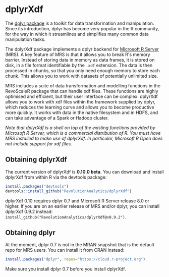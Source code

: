 # dplyrXdf

The [dplyr package](https://cran.r-project.org/package=dplyr) is a toolkit for data transformation and manipulation. Since its introduction, dplyr has become very popular in the R community, for the way in which it streamlines and simplifies many common data manipulation tasks.

The dplyrXdf package implements a dplyr backend for [Microsoft R Server](https://www.microsoft.com/en-au/cloud-platform/r-server) (MRS). A key feature of MRS is that it allows you to break R's memory barrier. Instead of storing data in memory as data frames, it is stored on disk, in a file format identifiable by the `.xdf` extension. The data is then processed in chunks, so that you only need enough memory to store each chunk. This allows you to work with datasets of potentially unlimited size.

MRS includes a suite of data transformation and modelling functions in the RevoScaleR package that can handle xdf files. These functions are highly optimised and efficient, but their user interface can be complex. dplyrXdf allows you to work with xdf files within the framework supplied by dplyr, which reduces the learning curve and allows you to become productive more quickly. It works with data in the native filesystem and in HDFS, and can take advantage of a Spark or Hadoop cluster.

_Note that dplyrXdf is a shell on top of the existing functions provided by Microsoft R Server, which is a commercial distribution of R. You must have MRS installed to make use of dplyrXdf. In particular, Microsoft R Open does not include support for xdf files._

## Obtaining dplyrXdf

The current version of dplyrXdf is **0.10.0 beta**. You can download and install dplyrXdf from within R via the devtools package:

```r
install.packages("devtools")
devtools::install_github("RevolutionAnalytics/dplyrXdf")
```

dplyrXdf 0.10 requires dplyr 0.7 and Microsoft R Server release 8.0 or higher. If you are on an earlier release of MRS and/or dplyr, you can install dplyrXdf 0.9.2 instead: `install_github("RevolutionAnalytics/dplyrXdf@v0.9.2")`.

## Obtaining dplyr

At the moment, dplyr 0.7 is not in the MRAN snapshot that is the default repo for MRS users. You can install it from CRAN instead:

```r
install.packages("dplyr", repos="https://cloud.r-project.org")
```

Make sure you install dplyr 0.7 before you install dplyrXdf.


